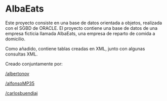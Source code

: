 # AlbaEats
Este proyecto consiste en una base de datos orientada a objetos, realizada con el SGBD de ORACLE. 
El proyecto contiene una base de datos de una empresa ficticia llamada AlbaEats, una empresa de reparto de comida a domicilio.

Como añadido, contiene tablas creadas en XML, junto con algunas consultas XML.

Creado conjuntamente por:
    
  [/albertonov](https://github.com/albertonov)
  
  [/alfonsoMP35](https://github.com/alfonsoMP35)
  
  [/carlosbuendiaj](https://github.com/carlosbuendiaj)

